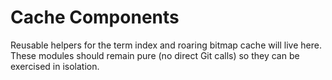 # Cache Components

Reusable helpers for the term index and roaring bitmap cache will live here. These modules should remain pure (no direct Git calls) so they can be exercised in isolation.
